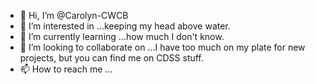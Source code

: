 - 👋 Hi, I’m @Carolyn-CWCB
- 👀 I’m interested in ...keeping my head above water.
- 🌱 I’m currently learning ...how much I don't know.
- 💞️ I’m looking to collaborate on ...I have too much on my plate for new projects, but you can find me on CDSS stuff.
- 📫 How to reach me ...

<!---
Carolyn-CWCB/Carolyn-CWCB is a ✨ special ✨ repository because its `README.md` (this file) appears on your GitHub profile.
You can click the Preview link to take a look at your changes.
--->
